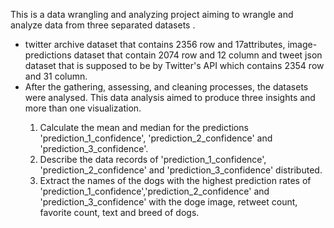 This is a data wrangling and analyzing project aiming to wrangle and analyze data from three separated datasets .
<ul>
<li>twitter archive dataset that contains 2356 row and 17attributes, image-predictions dataset that contain 2074 row and 12 column and tweet json dataset that is supposed to be by Twitter's API which contains 2354 row and 31 column.</li>
<li>After the gathering, assessing, and cleaning processes, the datasets were analysed. This data analysis aimed to produce three insights and more than one visualization.</li>
<ol>
<li>Calculate the mean and median for the predictions 'prediction_1_confidence', 'prediction_2_confidence' and 'prediction_3_confidence'. </li>
<li>Describe the data records of 'prediction_1_confidence', 'prediction_2_confidence' and 'prediction_3_confidence' distributed. </li>
<li>Extract the names of the dogs with the highest prediction rates of 'prediction_1_confidence','prediction_2_confidence' and 'prediction_3_confidence' with the doge image, retweet count, favorite count, text and breed of dogs. </li>
</ol>
</ul>
